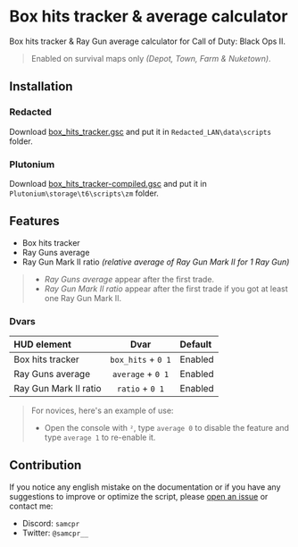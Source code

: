 # Box hits tracker & average calculator

Box hits tracker & Ray Gun average calculator for Call of Duty: Black Ops II.

> Enabled on survival maps only *(Depot, Town, Farm & Nuketown)*.

## Installation

### Redacted

Download [box_hits_tracker.gsc](https://github.com/SamRemix/box-hits-tracker/blob/main/box_hits_tracker.gsc) and put it in `Redacted_LAN\data\scripts` folder.

### Plutonium

Download [box_hits_tracker-compiled.gsc](https://github.com/SamRemix/box-hits-tracker/blob/main/box_hits_tracker-compiled.gsc) and put it in `Plutonium\storage\t6\scripts\zm` folder.

## Features

- Box hits tracker
- Ray Guns average
- Ray Gun Mark II ratio *(relative average of Ray Gun Mark II for 1 Ray Gun)*

> * *Ray Guns average* appear after the first trade.
> * *Ray Gun Mark II ratio* appear after the first trade if you got at least one Ray Gun Mark II.

### Dvars

| HUD element           |        Dvar        | Default |
| :-------------------- | :----------------: | :------ |
| Box hits tracker      | `box_hits` + `0 1` | Enabled |
| Ray Guns average      | `average` + `0 1`  | Enabled |
| Ray Gun Mark II ratio |  `ratio` + `0 1`   | Enabled |

> For novices, here's an example of use:
> * Open the console with `²`, type `average 0` to disable the feature and type `average 1` to re-enable it.

## Contribution

If you notice any english mistake on the documentation or if you have any suggestions to improve or optimize the script, please [open an issue](https://github.com/SamRemix/box-hits-tracker/issues/new) or contact me:

* Discord: `samcpr`
* Twitter: `@samcpr__`